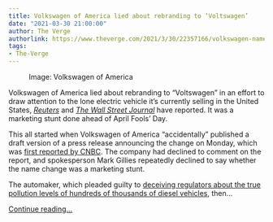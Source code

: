 ```yaml
---
title: Volkswagen of America lied about rebranding to ‘Voltswagen’
date: "2021-03-30 21:00:00"
author: The Verge
authorlink: https://www.theverge.com/2021/3/30/22357166/volkswagen-name-change-voltswagen-us-division
tags:
- The-Verge
---
```

<figure>
      <img alt="" src="https://cdn.vox-cdn.com/thumbor/VMZw1oqsursZ1FT2ZyxUpONW9c4=/0x120:716x597/1310x873/cdn.vox-cdn.com/uploads/chorus_image/image/69048185/Large_13212_VoltswagenAnewnameforaneweraofe_Mobility.0.png" />
        <figcaption>Image: Volkswagen of America</figcaption>
    </figure>

  <p id="TmfqQn">Volkswagen of America lied about rebranding to “Voltswagen” in an effort to draw attention to the lone electric vehicle it’s currently selling in the United States, <a href="https://www.reuters.com/article/us-volkswagen-name/volkswagen-will-not-change-name-of-u-s-operations-sources-idUSKBN2BM2YJ?il=0"><em>Reuters</em></a> and <a href="https://www.wsj.com/articles/messaging-says-vw-usa-to-rebrand-itself-voltswagenheadquarters-says-not-so-fast-11617120111?mod=hp_lead_pos10"><em>The Wall Street Journal</em></a> have reported. It was a marketing stunt done ahead of April Fools’ Day. </p>
<p id="F7ysfi">This all started when Volkswagen of America “accidentally” published a draft version of a press release announcing the change on Monday, which was <a href="https://www.cnbc.com/2021/03/29/vw-accidentally-leaks-new-name-for-its-us-operations-voltswagen.html">first reported by CNBC</a>. The company had declined to comment on the report, and spokesperson Mark Gillies repeatedly declined to say whether the name change was a marketing stunt. </p>
<p id="3LxBGN">The automaker, which pleaded guilty to <a href="https://www.justice.gov/opa/pr/volkswagen-ag-agrees-plead-guilty-and-pay-43-billion-criminal-and-civil-penalties-six">deceiving regulators about the true pollution levels of hundreds of thousands of diesel vehicles</a>, then...</p>
  <p>
    <a href="https://www.theverge.com/2021/3/30/22357166/volkswagen-name-change-voltswagen-us-division">Continue reading&hellip;</a>
  </p>